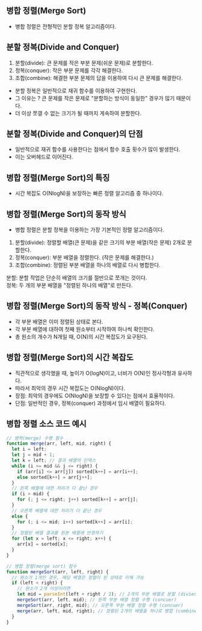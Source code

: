 ## 병합 정렬(Merge Sort)

- 병합 정렬은 전형적인 분할 정복 알고리즘이다.

## 분할 정복(Divide and Conquer)

1. 분할(divide): 큰 문제를 작은 부분 문제(쉬운 문제)로 분할한다.
2. 정복(conquer): 작은 부분 문제를 각각 해결한다.
3. 조합(combine): 해결한 부분 문제의 답을 이용하여 다시 큰 문제를 해결한다.

- 분할 정복은 일반적으로 재귀 함수를 이용하여 구현한다.
- 그 이유는 ? 큰 문제를 작은 문제로 "분할하는 방식이 동일한" 경우가 많기 때문이다.
- 더 이상 쪼갤 수 없는 크기가 될 때까지 게속하여 분할한다.

## 분할 정복(Divide and Conquer)의 단점

- 일반적으로 재귀 함수를 사용한다는 점에서 함수 호출 횟수가 많이 발생한다.
- 이는 오버헤드로 이어진다.

## 병합 정렬(Merge Sort)의 특징

- 시간 복잡도 O(NlogN)을 보장하는 빠른 정렬 알고리즘 중 하나이다.

## 병합 정렬(Merge Sort)의 동작 방식

- 병합 정렬은 분할 정복을 이용하는 가장 기본적인 정렬 알고리즘이다.

1. 분할(divide): 정렬할 배열(큰 문제)을 같은 크기의 부분 배열(작은 문제) 2개로 분할한다.
2. 정복(conquer): 부분 배열을 정렬한다. (작은 문제를 해결한다.)
3. 조합(combine): 정렬된 부분 배열을 하나의 배열로 다시 병합한다.

분할: 분할 작업은 단순히 배열의 크기를 절반으로 쪼개는 것이다. <br>
정복: 두 개의 부분 배열을 "정렬된 하나의 배열"로 만든다.

## 병합 정렬(Merge Sort)의 동작 방식 - 정복(Conquer)

- 각 부분 배열은 이미 정렬된 상태로 본다.
- 각 부분 배열에 대하여 첫째 원소부터 시작하여 하나씩 확인한다.
- 총 원소의 개수가 N개일 때, O(N)의 시간 복잡도가 요구된다.

## 병합 정렬(Merge Sort)의 시간 복잡도

- 직관적으로 생각했을 때, 높이가 O(logN)이고, 너비가 O(N)인 정사각형과 유사하다.
- 따라서 최악의 경우 시간 복잡도는 O(NlogN)이다.
- 장점: 최악의 경우에도 O(NlogN)을 보장할 수 있다는 점에서 효율적이다.
- 단점: 일반적인 경우, 정복(conquer) 과정에서 임시 배열이 필요하다.

## 병합 정렬 소스 코드 예시

```javascript
// 병학(merge) 수행 함수
function merge(arr, left, mid, right) {
  let i = left;
  let j = mid + 1;
  let k = left; // 결과 배열의 인덱스
  while (i <= mid && j <= right) {
    if (arr[i] <= arr[j]) sorted[k++] = arr[i++];
    else sorted[k++] = arr[j++];
  }
  // 왼쪽 배열에 대한 처리가 다 끝난 경우
  if (i > mid) {
    for (; j <= right; j++) sorted[k++] = arr[j];
  }
  // 오른쪽 배열에 대한 처리가 다 끝난 경우
  else {
    for (; i <= mid; i++) sorted[k++] = arr[i];
  }
  // 정렬된 배열 결과를 원본 배열에 반영하기
  for (let x = left; x <= right; x++) {
    arr[x] = sorted[x];
  }
}

// 병합 정렬(merge sort) 함수
function mergeSort(arr, left, right) {
  // 원소가 1개인 경우, 해당 배열은 정렬이 된 상태로 이해 가능
  if (left < right) {
    // 원소가 2개 이상이라면
    let mid = parseInt(left + right / 2); // 2개의 부분 배열로 분할 (divied)
    mergeSort(arr, left, mid); // 왼쪽 부분 배열 정렬 수행 (concuer)
    mergeSort(arr, right, mid); // 오른쪽 부분 배열 정렬 수행 (concuer)
    merge(arr, left, mid, right); // 정렬된 2개의 배열을 하나로 병합 (combine)
  }
}
```
